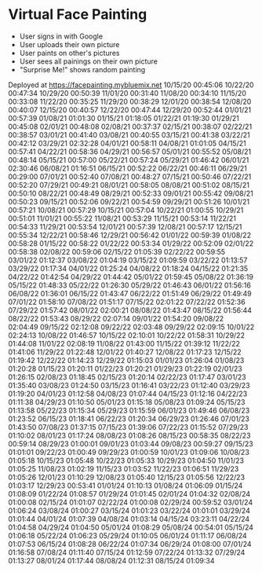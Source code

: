 # Virtual Face Painting

- User signs in with Google
- User uploads their own picture
- User paints on other's pictures
- User sees all painings on their own picture
- "Surprise Me!" shows random painting

Deployed at https://facepainting.mybluemix.net
10/15/20 00:45:06
10/22/20 00:47:34
10/29/20 00:50:39
11/01/20 00:31:40
11/08/20 00:34:10
11/15/20 00:33:08
11/22/20 00:35:25
11/29/20 00:38:29
12/01/20 00:38:54
12/08/20 00:40:07
12/15/20 00:40:57
12/22/20 00:47:44
12/29/20 00:52:44
01/01/21 00:57:39
01/08/21 01:01:30
01/15/21 01:18:05
01/22/21 01:19:30
01/29/21 00:45:08
02/01/21 00:48:08
02/08/21 00:37:37
02/15/21 00:38:07
02/22/21 00:38:57
03/01/21 00:41:40
03/08/21 00:40:55
03/15/21 00:41:38
03/22/21 00:42:12
03/29/21 02:32:28
04/01/21 00:58:11
04/08/21 01:01:05
04/15/21 00:57:41
04/22/21 00:58:36
04/29/21 00:56:57
05/01/21 00:55:52
05/08/21 00:48:14
05/15/21 00:57:00
05/22/21 00:57:24
05/29/21 01:46:42
06/01/21 02:30:46
06/08/21 01:16:51
06/15/21 00:52:22
06/22/21 00:46:11
06/29/21 00:29:00
07/01/21 00:52:40
07/08/21 00:48:27
07/15/21 00:50:46
07/22/21 00:52:20
07/29/21 00:49:21
08/01/21 00:58:05
08/08/21 00:51:02
08/15/21 00:50:10
08/22/21 00:48:49
08/29/21 00:52:33
09/01/21 00:55:42
09/08/21 00:50:23
09/15/21 00:52:06
09/22/21 00:54:59
09/29/21 00:51:26
10/01/21 00:57:21
10/08/21 00:57:29
10/15/21 00:57:04
10/22/21 01:00:55
10/29/21 00:51:01
11/01/21 00:55:22
11/08/21 00:53:29
11/15/21 00:53:14
11/22/21 00:54:33
11/29/21 00:53:54
12/01/21 00:57:39
12/08/21 00:57:17
12/15/21 00:55:34
12/22/21 00:58:46
12/29/21 00:56:42
01/01/22 00:59:39
01/08/22 00:58:28
01/15/22 00:58:22
01/22/22 00:53:34
01/29/22 00:52:09
02/01/22 00:58:38
02/08/22 00:59:06
02/15/22 01:05:39
02/22/22 00:59:55
03/01/22 01:12:37
03/08/22 01:04:19
03/15/22 01:09:59
03/22/22 01:13:57
03/29/22 01:17:34
04/01/22 01:25:24
04/08/22 01:18:24
04/15/22 01:21:35
04/22/22 01:42:54
04/29/22 01:44:42
05/01/22 01:59:45
05/08/22 01:36:19
05/15/22 01:48:33
05/22/22 01:26:30
05/29/22 01:46:43
06/01/22 01:56:16
06/08/22 01:36:01
06/15/22 01:43:47
06/22/22 01:51:49
06/29/22 01:49:49
07/01/22 01:58:10
07/08/22 01:51:17
07/15/22 02:01:22
07/22/22 01:52:36
07/29/22 01:57:42
08/01/22 02:00:21
08/08/22 01:43:47
08/15/22 01:56:44
08/22/22 01:53:43
08/29/22 02:07:14
09/01/22 01:54:20
09/08/22 02:04:49
09/15/22 02:12:08
09/22/22 02:03:48
09/29/22 02:09:15
10/01/22 02:24:13
10/08/22 01:46:57
10/15/22 02:10:01
10/22/22 01:58:31
10/29/22 01:44:08
11/01/22 02:08:19
11/08/22 01:43:00
11/15/22 01:39:12
11/22/22 01:41:06
11/29/22 01:22:48
12/01/22 01:40:27
12/08/22 01:17:23
12/15/22 01:19:42
12/22/22 01:14:23
12/29/22 01:15:03
01/01/23 01:26:04
01/08/23 01:20:28
01/15/23 01:20:11
01/22/23 01:20:21
01/29/23 01:22:19
02/01/23 01:26:15
02/08/23 01:18:45
02/15/23 01:20:14
02/22/23 01:17:47
03/01/23 01:35:40
03/08/23 01:24:50
03/15/23 01:16:41
03/22/23 01:12:40
03/29/23 01:19:20
04/01/23 01:12:58
04/08/23 01:07:44
04/15/23 01:12:16
04/22/23 01:11:38
04/29/23 01:10:50
05/01/23 01:15:18
05/08/23 01:09:24
05/15/23 01:13:58
05/22/23 01:15:34
05/29/23 01:15:59
06/01/23 01:49:46
06/08/23 01:23:52
06/15/23 01:18:41
06/22/23 01:20:34
06/29/23 01:26:46
07/01/23 01:43:50
07/08/23 01:37:15
07/15/23 01:39:06
07/22/23 01:15:52
07/29/23 01:10:02
08/01/23 01:17:24
08/08/23 01:08:26
08/15/23 00:58:35
08/22/23 00:59:14
08/29/23 01:00:01
09/01/23 01:03:44
09/08/23 00:59:27
09/15/23 01:01:01
09/22/23 01:00:49
09/29/23 01:00:59
10/01/23 01:09:06
10/08/23 01:05:18
10/15/23 01:05:48
10/22/23 01:05:33
10/29/23 01:04:50
11/01/23 01:05:25
11/08/23 01:02:19
11/15/23 01:03:52
11/22/23 01:06:51
11/29/23 01:05:26
12/01/23 01:10:29
12/08/23 01:05:40
12/15/23 01:05:56
12/22/23 01:03:17
12/29/23 00:53:41
01/01/24 01:10:13
01/08/24 01:06:09
01/15/24 01:08:09
01/22/24 01:08:57
01/29/24 01:01:45
02/01/24 01:04:32
02/08/24 01:00:08
02/15/24 01:01:07
02/22/24 01:00:08
02/29/24 00:59:52
03/01/24 01:06:24
03/08/24 01:00:27
03/15/24 01:01:23
03/22/24 01:01:01
03/29/24 01:01:44
04/01/24 01:07:39
04/08/24 01:03:14
04/15/24 03:23:11
04/22/24 01:04:58
04/29/24 01:04:50
05/01/24 01:08:29
05/08/24 00:54:01
05/15/24 01:06:18
05/22/24 01:06:23
05/29/24 01:10:05
06/01/24 01:11:17
06/08/24 01:07:53
06/15/24 01:08:28
06/22/24 01:07:34
06/29/24 01:08:00
07/01/24 01:16:58
07/08/24 01:11:40
07/15/24 01:12:59
07/22/24 01:13:32
07/29/24 01:13:27
08/01/24 01:17:44
08/08/24 01:12:31
08/15/24 01:09:34
